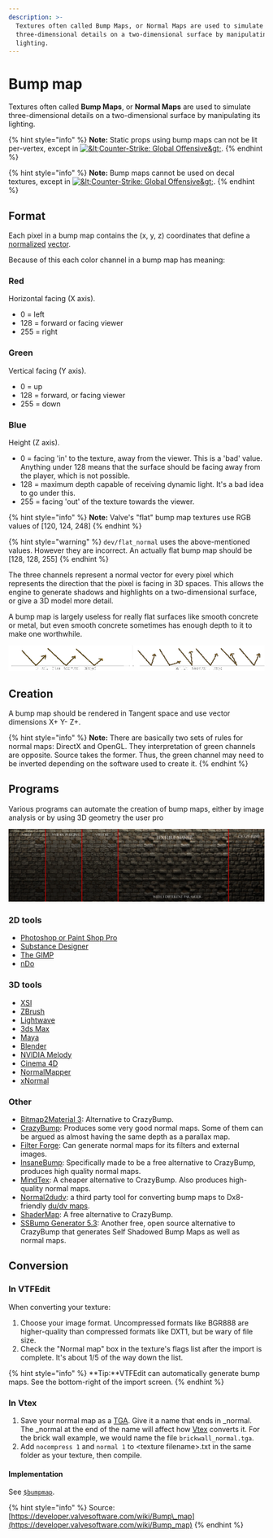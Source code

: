 ```yaml
---
description: >-
  Textures often called Bump Maps, or Normal Maps are used to simulate
  three-dimensional details on a two-dimensional surface by manipulating its
  lighting.
---
```


# Bump map

Textures often called **Bump Maps**, or **Normal Maps** are used to simulate three-dimensional details on a two-dimensional surface by manipulating its lighting.

{% hint style="info" %}
 **Note:** Static props using bump maps can not be lit per-vertex, except in [![&amp;lt;Counter-Strike: Global Offensive&amp;gt;](https://developer.valvesoftware.com/w/images/3/35/Csgo.png)](https://developer.valvesoftware.com/wiki/Counter-Strike:_Global_Offensive).
{% endhint %}

{% hint style="info" %}
 **Note:** Bump maps cannot be used on decal textures, except in [![&amp;lt;Counter-Strike: Global Offensive&amp;gt;](https://developer.valvesoftware.com/w/images/3/35/Csgo.png)](https://developer.valvesoftware.com/wiki/Counter-Strike:_Global_Offensive).
{% endhint %}

## Format

Each pixel in a bump map contains the \(x, y, z\) coordinates that define a  [normalized](https://developer.valvesoftware.com/wiki/Normal) [vector](https://developer.valvesoftware.com/wiki/Vector).

Because of this each color channel in a bump map has meaning:

### Red

Horizontal facing \(X axis\).

* 0 = left
* 128 = forward or facing viewer
* 255 = right

### Green

 Vertical facing \(Y axis\).

* 0 = up
* 128 = forward, or facing viewer
* 255 = down

### Blue

Height \(Z axis\).

* 0 = facing 'in' to the texture, away from the viewer. This is a 'bad' value. Anything under 128 means that the surface should be facing away from the player, which is not possible.
* 128 = maximum depth capable of receiving dynamic light. It's a bad idea to go under this.
* 255 = facing 'out' of the texture towards the viewer.

{% hint style="info" %}
 **Note:** Valve's "flat" bump map textures use RGB values of \[120, 124, 248\]
{% endhint %}

{% hint style="warning" %}
 `dev/flat_normal` uses the above-mentioned values. However they are incorrect. An actually flat bump map should be \[128, 128, 255\]
{% endhint %}

The three channels represent a normal vector for every pixel which represents the direction that the pixel is facing in 3D spaces. This allows the engine to generate shadows and highlights on a two-dimensional surface, or give a 3D model more detail.

A bump map is largely useless for really flat surfaces like smooth concrete or metal, but even smooth concrete sometimes has enough depth to it to make one worthwhile.

![](../../../.gitbook/assets/normalmap.gif)

## Creation

A bump map should be rendered in Tangent space and use vector dimensions X+ Y- Z+.

{% hint style="info" %}
**Note:** There are basically two sets of rules for normal maps: DirectX and OpenGL. They interpretation of green channels are opposite. Source takes the former. Thus, the green channel may need to be inverted depending on the software used to create it.
{% endhint %}

## Programs

Various programs can automate the creation of bump maps, either by image analysis or by using 3D geometry the user pro

![Bump maps as created by various programs.](../../../.gitbook/assets/test_bump.jpg)

### 2D tools

* [Photoshop or Paint Shop Pro](https://developer.valvesoftware.com/wiki/Normal_Map_Creation_in_Photoshop_or_Paint_Shop_Pro)
* [Substance Designer](http://www.youtube.com/watch?v=WsFe-E-33IQ)
* [The GIMP](https://developer.valvesoftware.com/wiki/Normal_Map_Creation_in_The_GIMP)
* [nDo](http://www.youtube.com/watch?v=xDZDWvTUz-c)

### 3D tools

* [XSI](https://developer.valvesoftware.com/wiki/Normal_Map_Creation_in_XSI)
* [ZBrush](https://developer.valvesoftware.com/w/index.php?title=Normal_Map_Creation_in_ZBrush&action=edit&redlink=1)
* [Lightwave](https://developer.valvesoftware.com/w/index.php?title=Normal_Map_Creation_in_Lightwave&action=edit&redlink=1)
* [3ds Max](https://developer.valvesoftware.com/w/index.php?title=Normal_Map_Creation_in_3ds_Max&action=edit&redlink=1)
* [Maya](https://developer.valvesoftware.com/wiki/Normal_Map_Creation_in_Maya)
* [Blender](https://developer.valvesoftware.com/wiki/Normal_Map_Creation_in_Blender)
* [NVIDIA Melody](http://www.nvidia.com/object/melody_home.html)
* [Cinema 4D](http://planetpixelemporium.com/tutorialpages/normal2.html)
* [NormalMapper](https://developer.valvesoftware.com/wiki/NormalMapper)
* [xNormal](http://xnormal.net/)

### Other

* [Bitmap2Material 3](http://store.steampowered.com/app/325910/): Alternative to CrazyBump.
* [CrazyBump](http://www.crazybump.com/): Produces some very good normal maps. Some of them can be argued as almost having the same depth as a parallax map.
* [Filter Forge](http://filterforge.com/filters/8774.html): Can generate normal maps for its filters and external images.
* [InsaneBump](https://sites.google.com/site/ccdsurgeon/download/): Specifically made to be a free alternative to CrazyBump, produces high quality normal maps.
* [MindTex](http://mindtex.com/): A cheaper alternative to CrazyBump. Also produces high-quality normal maps.
* [Normal2dudv](https://developer.valvesoftware.com/wiki/Normal2dudv): a third party tool for converting bump maps to Dx8-friendly [du/dv maps](https://developer.valvesoftware.com/wiki/Du/dv_maps).
* [ShaderMap](http://shadermap.renderingsystems.com/): A free alternative to CrazyBump.
* [SSBump Generator 5.3](https://sourceforge.net/projects/ssbumpgenerator/): Another free, open source alternative to CrazyBump that generates Self Shadowed Bump Maps as well as normal maps.

## Conversion

### **In VTFEdit**

When converting your texture:

1. Choose your image format. Uncompressed formats like BGR888 are higher-quality than compressed formats like DXT1, but be wary of file size.
2. Check the "Normal map" box in the texture's flags list after the import is complete. It's about 1/5 of the way down the list.

{% hint style="info" %}
**Tip:**VTFEdit can automatically generate bump maps. See the bottom-right of the import screen.
{% endhint %}

### **In Vtex**

1. Save your normal map as a [TGA](../../file-format/truevision-graphics-adapter-tga.md). Give it a name that ends in \_normal. The \_normal at the end of the name will affect how [Vtex](https://developer.valvesoftware.com/wiki/Vtex) converts it. For the brick wall example, we would name the file `brickwall_normal.tga`.
2. Add `nocompress 1` and `normal 1` to &lt;texture filename&gt;.txt in the same folder as your texture, then compile.

#### Implementation

See [`$bumpmap`](usdbumpmap.md).

{% hint style="info" %}
Source: [https://developer.valvesoftware.com/wiki/Bump\_map](https://developer.valvesoftware.com/wiki/Bump_map)
{% endhint %}



